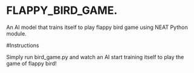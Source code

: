 # FLAPPY_BIRD_GAME.
An AI model that trains itself to play flappy bird game using NEAT Python module. 

#Instructions

Simply run bird_game.py and watch an AI start training itself to play the game of flappy bird!
